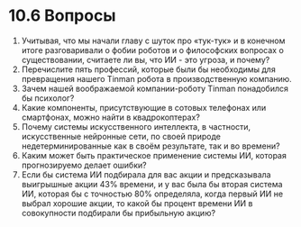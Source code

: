 # 10.6 Вопросы



1. Учитывая, что мы начали главу с шуток про «тук-тук» и в конечном итоге разговаривали о фобии роботов и о философских вопросах о существовании, считаете ли вы, что ИИ - это угроза, и почему?
2. Перечислите пять профессий, которые были бы необходимы для превращения нашего Tinman робота в производственную компанию.
3. Зачем нашей воображаемой компании-роботу Tinman понадобился бы психолог?
4. Какие компоненты, присутствующие в сотовых телефонах или смартфонах, можно найти в квадрокоптерах?
5. Почему системы искусственного интеллекта, в частности, искусственные нейронные сети, по своей природе недетерминированные как в своём результате, так и во времени?
6. Каким может быть практическое применение системы ИИ, которая прогнозируемо делает ошибки? 
7. Если бы система ИИ подбирала для вас акции и предсказывала выигрышные акции 43% времени, и у вас была бы вторая система ИИ, которая бы с точностью 80% определяла, когда первый ИИ не выбрал хорошие акции, то какой бы процент времени ИИ в совокупности подбирали бы прибыльную акцию?

